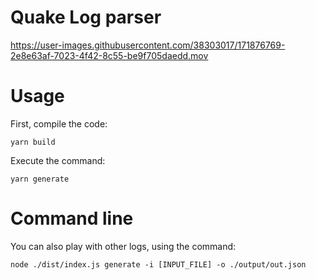 # Quake Log parser


https://user-images.githubusercontent.com/38303017/171876769-2e8e63af-7023-4f42-8c55-be9f705daedd.mov


# Usage

First, compile the code:

`yarn build`

Execute the command:

`yarn generate`

# Command line

You can also play with other logs, using the command:

`node ./dist/index.js generate -i [INPUT_FILE] -o ./output/out.json`
